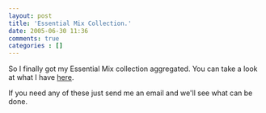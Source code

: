```yaml
---
layout: post
title: 'Essential Mix Collection.'
date: 2005-06-30 11:36
comments: true
categories : []
---  
```


So I finally got my Essential Mix collection aggregated. You can take a look at what I have <a href="http://fusion94.org/essential.php">here</a>.

If you need any of these just send me an email and we'll see what can be done.

